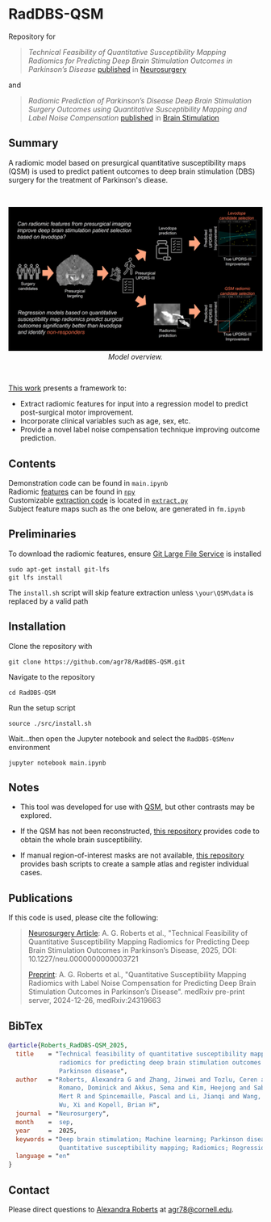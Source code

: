 # RadDBS-QSM
Repository for 
>_Technical Feasibility of Quantitative Susceptibility Mapping Radiomics for Predicting
Deep Brain Stimulation Outcomes in Parkinson’s Disease_
>[published](https://pubmed.ncbi.nlm.nih.gov/40965145/)  in [Neurosurgery](https://journals.lww.com/neurosurgery/pages/default.aspx) 

and

>_Radiomic Prediction of Parkinson’s Disease Deep Brain Stimulation Surgery Outcomes using Quantitative Susceptibility Mapping and Label Noise Compensation_ 
>[published](https://www.brainstimjrnl.com/article/S1935-861X(25)00166-4/fulltext) in [Brain Stimulation](https://www.brainstimjrnl.com/)


## Summary
A radiomic model based on presurgical quantitative susceptibility maps (QSM) is used to predict patient outcomes to deep brain stimulation (DBS) surgery for the treatment of Parkinson's diease.

<br/>

<p align="center">
   <img src="./data/jpg/wf.jpg"/></br>
   <i>Model overview.</i>
</p>

<br/>

[This work](https://huggingface.co/papers/2505.23353) presents a framework to: <br/>
* Extract radiomic features for input into a regression model to predict post-surgical motor improvement. <br/>
* Incorporate clinical variables such as age, sex, etc.
* Provide a novel label noise compensation technique improving outcome prediction. <br/>


## Contents
Demonstration code can be found in `main.ipynb` <br/>
Radiomic [features](https://huggingface.co/datasets/agr78/PRLx-GAN-synthetic-rim) can be found in [`npy`](https://github.com/agr78/PRLx-GAN/tree/main/png) <br/>
Customizable [extraction code](https://huggingface.co/agr78/PRLx-GAN) is located in [`extract.py`](https://github.com/agr78/PRLx-GAN/tree/main/net) <br/>
Subject feature maps such as the one below, are generated in `fm.ipynb`

## Preliminaries
To download the radiomic features, ensure [Git Large File Service](https://git-lfs.com/) is installed
```
sudo apt-get install git-lfs
git lfs install
```
The `install.sh` script will skip feature extraction unless `\your\QSM\data` is replaced by a valid path

## Installation
Clone the repository with
```
git clone https://github.com/agr78/RadDBS-QSM.git
```
Navigate to the repository
```
cd RadDBS-QSM
```
Run the setup script
```
source ./src/install.sh
```
Wait...then open the Jupyter notebook and select the `RadDBS-QSMenv` environment
```
jupyter notebook main.ipynb
```

## Notes
* This tool was developed for use with [QSM](https://mriquestions.com/quantitative-susceptibility.html), but other contrasts may be explored.

* If the QSM has not been reconstructed, [this repository](https://github.com/agr78/mSMV?tab=readme-ov-file#summary) provides code to obtain the whole brain susceptibility.

* If manual region-of-interest masks are not available, [this repository](https://github.com/agr78/mSMV/blob/atlas/README.md) provides bash scripts to create a sample atlas and register individual cases.



## Publications
If this code is used, please cite the following:
> [Neurosurgery Article](https://doi.org/10.1227/neu.0000000000003721): A. G. Roberts et al., "Technical Feasibility of Quantitative Susceptibility Mapping Radiomics for Predicting Deep Brain Stimulation Outcomes in Parkinson’s Disease, 2025, DOI: 10.1227/neu.0000000000003721
> 
> [Preprint](https://doi.org/10.1101/2024.12.26.24319663): A. G. Roberts et al., "Quantitative Susceptibility Mapping Radiomics with Label Noise Compensation for Predicting Deep Brain Stimulation Outcomes in Parkinson’s Disease". medRxiv pre-print server, 2024-12-26, medRxiv:24319663 
>

## BibTex

```bibtex
@article{Roberts_RadDBS-QSM_2025,
  title    = "Technical feasibility of quantitative susceptibility mapping
              radiomics for predicting deep brain stimulation outcomes in
              Parkinson disease",
  author   = "Roberts, Alexandra G and Zhang, Jinwei and Tozlu, Ceren and
              Romano, Dominick and Akkus, Sema and Kim, Heejong and Sabuncu,
              Mert R and Spincemaille, Pascal and Li, Jianqi and Wang, Yi and
              Wu, Xi and Kopell, Brian H",
  journal  = "Neurosurgery",
  month    =  sep,
  year     =  2025,
  keywords = "Deep brain stimulation; Machine learning; Parkinson disease;
              Quantitative susceptibility mapping; Radiomics; Regression",
  language = "en"
}
```

## Contact
Please direct questions to [Alexandra Roberts](https://github.com/agr78) at agr78@cornell.edu.

